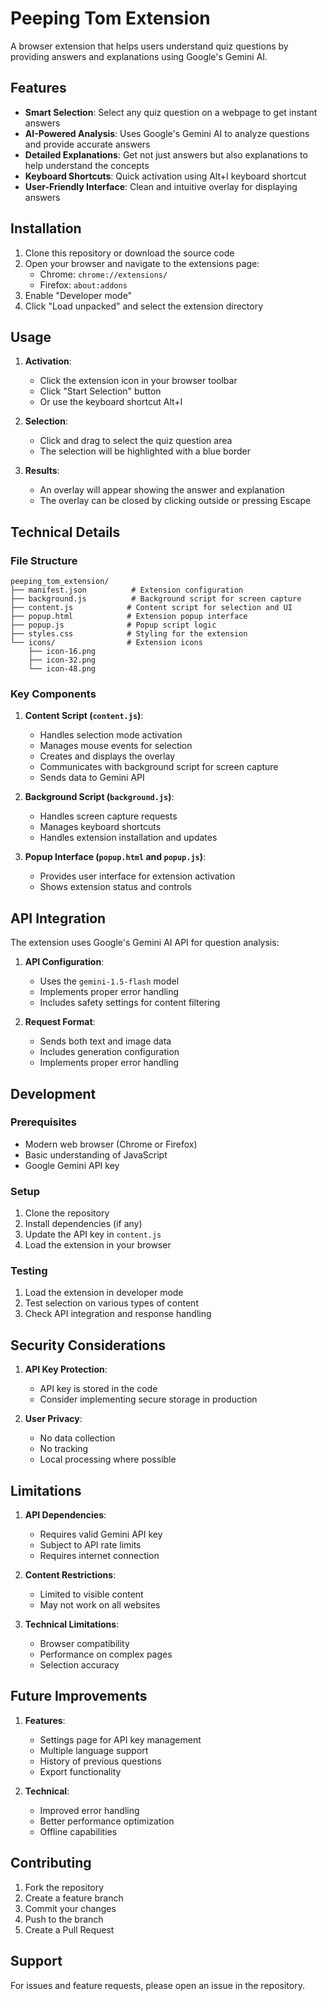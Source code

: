 # Peeping Tom Extension

A browser extension that helps users understand quiz questions by providing answers and explanations using Google's Gemini AI.

## Features

- **Smart Selection**: Select any quiz question on a webpage to get instant answers
- **AI-Powered Analysis**: Uses Google's Gemini AI to analyze questions and provide accurate answers
- **Detailed Explanations**: Get not just answers but also explanations to help understand the concepts
- **Keyboard Shortcuts**: Quick activation using Alt+I keyboard shortcut
- **User-Friendly Interface**: Clean and intuitive overlay for displaying answers

## Installation

1. Clone this repository or download the source code
2. Open your browser and navigate to the extensions page:
   - Chrome: `chrome://extensions/`
   - Firefox: `about:addons`
3. Enable "Developer mode"
4. Click "Load unpacked" and select the extension directory

## Usage

1. **Activation**:
   - Click the extension icon in your browser toolbar
   - Click "Start Selection" button
   - Or use the keyboard shortcut Alt+I

2. **Selection**:
   - Click and drag to select the quiz question area
   - The selection will be highlighted with a blue border

3. **Results**:
   - An overlay will appear showing the answer and explanation
   - The overlay can be closed by clicking outside or pressing Escape

## Technical Details

### File Structure

```
peeping_tom_extension/
├── manifest.json          # Extension configuration
├── background.js          # Background script for screen capture
├── content.js            # Content script for selection and UI
├── popup.html            # Extension popup interface
├── popup.js              # Popup script logic
├── styles.css            # Styling for the extension
└── icons/                # Extension icons
    ├── icon-16.png
    ├── icon-32.png
    └── icon-48.png
```

### Key Components

1. **Content Script (`content.js`)**:
   - Handles selection mode activation
   - Manages mouse events for selection
   - Creates and displays the overlay
   - Communicates with background script for screen capture
   - Sends data to Gemini API

2. **Background Script (`background.js`)**:
   - Handles screen capture requests
   - Manages keyboard shortcuts
   - Handles extension installation and updates

3. **Popup Interface (`popup.html` and `popup.js`)**:
   - Provides user interface for extension activation
   - Shows extension status and controls

## API Integration

The extension uses Google's Gemini AI API for question analysis:

1. **API Configuration**:
   - Uses the `gemini-1.5-flash` model
   - Implements proper error handling
   - Includes safety settings for content filtering

2. **Request Format**:
   - Sends both text and image data
   - Includes generation configuration
   - Implements proper error handling

## Development

### Prerequisites

- Modern web browser (Chrome or Firefox)
- Basic understanding of JavaScript
- Google Gemini API key

### Setup

1. Clone the repository
2. Install dependencies (if any)
3. Update the API key in `content.js`
4. Load the extension in your browser

### Testing

1. Load the extension in developer mode
2. Test selection on various types of content
3. Check API integration and response handling

## Security Considerations

1. **API Key Protection**:
   - API key is stored in the code
   - Consider implementing secure storage in production

2. **User Privacy**:
   - No data collection
   - No tracking
   - Local processing where possible

## Limitations

1. **API Dependencies**:
   - Requires valid Gemini API key
   - Subject to API rate limits
   - Requires internet connection

2. **Content Restrictions**:
   - Limited to visible content
   - May not work on all websites

3. **Technical Limitations**:
   - Browser compatibility
   - Performance on complex pages
   - Selection accuracy

## Future Improvements

1. **Features**:
   - Settings page for API key management
   - Multiple language support
   - History of previous questions
   - Export functionality

2. **Technical**:
   - Improved error handling
   - Better performance optimization
   - Offline capabilities


## Contributing

1. Fork the repository
2. Create a feature branch
3. Commit your changes
4. Push to the branch
5. Create a Pull Request

## Support

For issues and feature requests, please open an issue in the repository. 